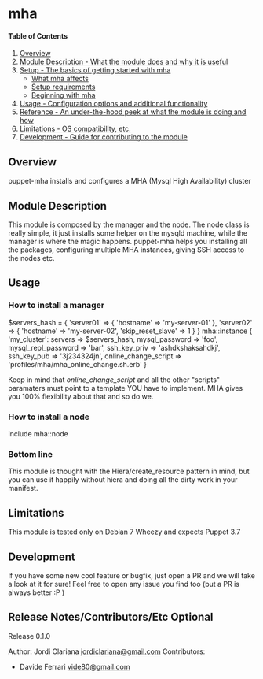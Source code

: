 # mha

#### Table of Contents

1. [Overview](#overview)
2. [Module Description - What the module does and why it is useful](#module-description)
3. [Setup - The basics of getting started with mha](#setup)
    * [What mha affects](#what-mha-affects)
    * [Setup requirements](#setup-requirements)
    * [Beginning with mha](#beginning-with-mha)
4. [Usage - Configuration options and additional functionality](#usage)
5. [Reference - An under-the-hood peek at what the module is doing and how](#reference)
5. [Limitations - OS compatibility, etc.](#limitations)
6. [Development - Guide for contributing to the module](#development)

## Overview

puppet-mha installs and configures a MHA (Mysql High Availability) cluster

## Module Description

This module is composed by the manager and the node. The node class is really simple, it
just installs some helper on the mysqld machine, while the manager is where the magic 
happens. puppet-mha helps you installing all the packages, configuring multiple MHA 
instances, giving SSH access to the nodes etc.

## Usage

### How to install a manager

  $servers_hash = { 'server01' => { 'hostname' => 'my-server-01' },
                    'server02' => { 'hostname' => 'my-server-02',
                                    'skip_reset_slave' => 1 }
                  } 
  mha::instance { 'my_cluster':
    servers              => $servers_hash,
    mysql_password       => 'foo',
    mysql_repl_password  => 'bar',
    ssh_key_priv         => 'ashdkshaksahdkj',
    ssh_key_pub          => '3j234324jn',
    online_change_script => 'profiles/mha/mha_online_change.sh.erb'
  }

Keep in mind that *online_change_script* and all the other "scripts" paramaters
must point to a template YOU have to implement. MHA gives you 100% flexibility about
that and so do we.

### How to install a node

  include mha::node

### Bottom line

This module is thought with the Hiera/create\_resource pattern in mind,
but you can use it happily without hiera and doing all the dirty work
in your manifest.

## Limitations

This module is tested only on Debian 7 Wheezy and expects Puppet 3.7

## Development

If you have some new cool feature or bugfix, just open a PR and we will take
a look at it for sure!
Feel free to open any issue you find too (but a PR is always better :P )

## Release Notes/Contributors/Etc **Optional**

Release 0.1.0

Author: Jordi Clariana <jordiclariana@gmail.com>
Contributors:
 - Davide Ferrari <vide80@gmail.com>

